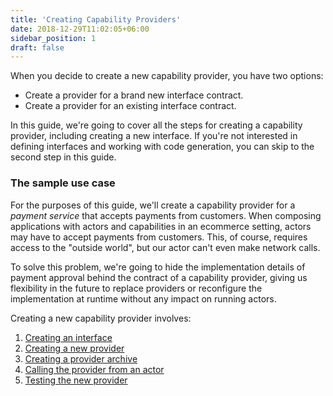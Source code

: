 ```yaml
---
title: 'Creating Capability Providers'
date: 2018-12-29T11:02:05+06:00
sidebar_position: 1
draft: false
---
```


<head>
  <meta name="robots" content="noindex">
</head>

When you decide to create a new capability provider, you have two options:

- Create a provider for a brand new interface contract.
- Create a provider for an existing interface contract.

In this guide, we're going to cover all the steps for creating a capability provider, including creating a new interface. If you're not interested in defining interfaces and working with code generation, you can skip to the second step in this guide.

### The sample use case

For the purposes of this guide, we'll create a capability provider for a _payment service_ that accepts payments from customers.
When composing applications with actors and capabilities in an ecommerce setting, actors may have to accept payments from customers.
This, of course, requires access to the "outside world", but our actor can't even make network calls.

To solve this problem, we're going to hide the implementation details of payment approval behind the contract of a capability provider, giving us flexibility in the future to replace providers or reconfigure the implementation at runtime without any impact on running actors.

Creating a new capability provider involves:

1. [Creating an interface](../interfaces/creating-an-interface)
1. [Creating a new provider](./rust)
1. [Creating a provider archive](./create-par)
1. [Calling the provider from an actor](./consuming)
1. [Testing the new provider](./testing)
